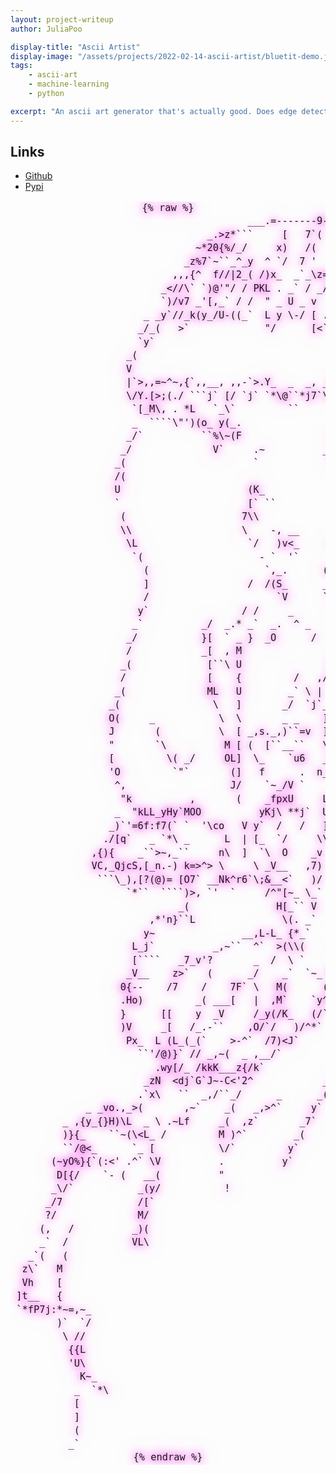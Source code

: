 ```yaml
---
layout: project-writeup
author: JuliaPoo

display-title: "Ascii Artist"
display-image: "/assets/projects/2022-02-14-ascii-artist/bluetit-demo.jpg"
tags:
    - ascii-art
    - machine-learning
    - python

excerpt: "An ascii art generator that's actually good. Does edge detection and selects the most appropriate characters."
---
```


## Links

* [Github](https://github.com/JuliaPoo/AsciiArtist)
* [Pypi](https://pypi.org/project/asciiartist/)

<style>
@keyframes huerot {
    0% {
        -webkit-filter: hue-rotate(0deg);
    }

    50% {
        -webkit-filter: hue-rotate(180deg);
    }

    100% {
        -webkit-filter: hue-rotate(0deg);
    }
}
#jelly {
    font-family: monospace;
    white-space: pre;
    line-height: 1.4em;
    font-size: calc(min(16px, 1.6vw));
    text-shadow: 
        0 0 0.60em rgba(245, 83, 237, 1.6), 
        0 0 1.20em rgba(245, 83, 237, 1.3), 
        0 0 1.80em rgba(245, 83, 237, 0.8), 
        0 0 2.30em rgba(245, 83, 237, 0.6), 
        0 0 2.90em rgba(245, 83, 237, 0.3), 
        0 0 3.50em rgba(245, 83, 237, 0.2); 
    overflow: auto;
    animation: 6s infinite huerot;
}
</style>

<center>
<pre id="jelly">
{% raw %}
                                         ___.=-------9-e===,.L___                        
                                  _.&gt;z*```     [   7`(   '`     `"^r~~__                 
                                ~*20{%/_/     x)   /(          7L  . `{*^&lt;_              
                              _z%7`~``_^_y  ^ `/  7 '   _n   _ '`  n`  \\ )\.            
                            ,,,{^  f//|2_( /)x_  _`_\z= M._  {\  }L.t__  \ L[^_          
                          _&lt;//\` `)@'"/ / PKL . _` / _/\ _%V'] L  '\(|V h \^~(_\         
                          `)/v7 _'[,_` / /  " _ U _ v   o/   ) \ [  /@U  N . (M(@,       
                       _ _y`//_k(y_/U-((_`  L y \-/ [ .~   &gt; __V/ _  v   \ \__\[`X(      
                      _/_(   &gt;`             "/      [&lt;`   ``   `\ `   _   &gt;~  \{`/M\     
                      `y`                                             `v     L L\[\_\    
                    _(                                                       \`  [ \(,   
                    V                                                        *     ?     
                    |`&gt;,,=~^~,{`,,__, ,,-`&gt;.Y_  _  _, _vy         _                  My  
                    \/Y.[&gt;;(./ ```j` [/ `j` `*\@``*j7`\_O)*`{ e==~^} --L              \  
                     `[_M\, . *L   `_\`         ``                  \_ '*~H.,-&gt;        U 
                     _  ````\"')(o_ y(_.               _   _          `````7;^\L,,=    U 
                    _/`          ``%\~(F               |\z_[_         .o,._]` }-_&lt;``\_   
                   _/              V`     .~          _"-%) `        , O~\_]_\)'f?`*{`   
                  _(                      `            \`            `\.    `'           
                  /(                                                                     
                  U                      (K_                         D                   
                  `                      [` ``                   U^L(                    
                   (                    7\\              ,/                              
                   \\                   \    -, __      __\?                             
                    \L                   `/   )v&lt;_     ([`       V                       
                     `(                    - `  '`             _                         
                       (                    `,_.      (        _                         
                       ]                 /  /(S_      _`      /                          
                       /                      `V      `\     `'_                         
                      y`                / /     _       \                                
                     _`          _/  _.* _`  _.  ^ _     `_    ]                         
                    _/           }[  ` _ }  _O      /    ``;   ]      .                  
                    /            _[  , M                  ^'U  }   \_\                   
                   _(             [``\ U               Y       |                         
                   /              [    {         /   ,/ _U     {                         
                  _(              ML   U        _` \ |  `-             _                 
                 _(                \   ]       _/  `j`__.`           _ |                 
                 O(     _           \  \       _ _    ]                `                 
                 J       (          \  [ _,s._,)``=v  ]                                  
                 "       `\          M [ (  [``__``   \               (_                 
                 [         \( _/     OL]  \_    `u6   _L        ,    v w                 
                 'O         `"`       (]   f      .  n_          (   (                   
                  ^,                  J/    `~_/V `    ,         "                       
                   "k          ,       (    _fpxU     L`     U    _*                     
                  _  "kLL_yHy`MOO          yKj\ **j`  U `.   /                           
                 _)`'=6f:f7(` `  '\co   V y`  /   /   ][           `                     
                ./[q`   _ `*\ _      L  | [_  `/     \\   \_/   _ `                      
              ,{){    _``&gt;~,_``     n\  ]  `\  O    _v     _  \@(                        
              VC,_QjcS,[_n.-) k=&gt;^&gt; \     \ _V__   ,7)     _  {\                         
               ```\_),[?(@)= [O7` __Nk^r6`\;&__&lt;`   )/     }  [_                         
                    `*``  ````)&gt;, `'  `     /^"[~_ \_`     \K&lt;`"                         
                             _(               H[_`` V        [_ L                        
                        ,*'n}``L               \(. _`        ./_`,                       
                       y~               __,L-L_ {*_`     \~  k)/ \                       
                     L_j`          _,~``  ^`  &gt;(\\(    ~  [J/ 7`                         
                     [````   _7_v'?       _  /  \ `     `_( _^ /                         
                    _V__    z&gt;`   (      _/    _`  `~_ Or`_/\~.`     _                   
                   0{--    /7    /    7F` \   M(      (`^`_&lt;`_/  __/ `                   
                   .Ho)         _( ___[   |  ,M`    `y^67'` _y   _`                      
                   }      [[    y  _V     /_y(/K_   (/``   ,/  , `                       
                   )V     _[   /_.-``    ,O/`/   )/^*`     /``                           
                    Px_  L (L_(_(`    &gt;-^`  /7)&lt;J`        ``                             
                      ``'/@)}` // _,~(  _ ,__/`                                          
                         .wy[/_ /kkK___z{/k`                                             
                       _zN  &lt;dj`G`J~-C&lt;'2^            _/                                 
                      .`x\   ``  _,/``_/      _      _(                                  
             _ _vo.,_&gt;(       ,~`    _(   _,&gt;^`     y`                                   
         _ ,{y_{}H)\L  _ \ .~Lf     _(  ,z`       _7`                                    
         )}{_    ``~(\&lt;L_ /         M )^`        _(                                      
         ``/@&lt;_      `_ [           \/`         y`                                       
       (~yO%}{`(:&lt;' .^` \V          .          y`                                        
        D[{/    `- (   __(          "                                                    
       _\/`           _(y/           !                                                   
      _/7             /[`                                                                
      ?/              M/                                                                 
     (,   /          _)(                                                                 
     _`  /           VL\                                                                 
   _`(   (                                                                               
  z\`   M                                                                                
  Vh    [                                                                                
 ]t__   {                                                                                
 `*fP7j:*~=,~_                                                                           
        )`  `/                                                                           
         \ //                                                                            
          {{L                                                                            
          'U\                                                                            
            K~_                                                                          
           _  `*\                                                                        
           [                                                                             
           ]                                                                             
           (                                                                             
          _`                                                                             
{% endraw %}
</pre>
<center>